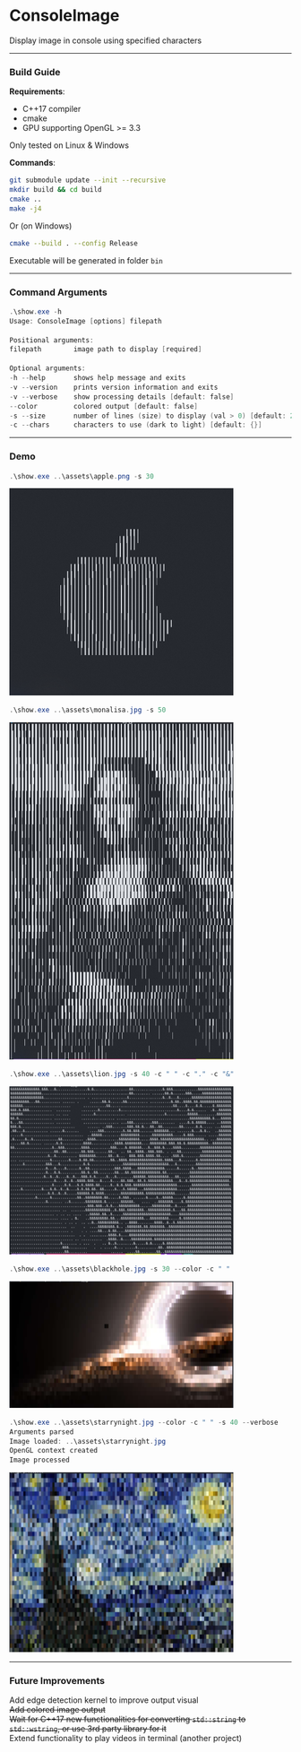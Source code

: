 # ConsoleImage
Display image in console using specified characters

------

### Build Guide

__Requirements__:  
* C++17 compiler  
* cmake  
* GPU supporting OpenGL >= 3.3  

Only tested on Linux & Windows

__Commands__:

```bash
git submodule update --init --recursive
mkdir build && cd build
cmake ..
make -j4
```

Or (on Windows)  
```bash
cmake --build . --config Release
```

Executable will be generated in folder `bin`

------

### Command Arguments

```powershell
.\show.exe -h
Usage: ConsoleImage [options] filepath

Positional arguments:
filepath        image path to display [required]

Optional arguments:
-h --help       shows help message and exits
-v --version    prints version information and exits
-v --verbose    show processing details [default: false]
--color         colored output [default: false]
-s --size       number of lines (size) to display (val > 0) [default: 20]
-c --chars      characters to use (dark to light) [default: {}]
```

------

### Demo

```powershell
.\show.exe ..\assets\apple.png -s 30
```
<img src="assets/demo1.png" width="400" alt="demo1">

```powershell
.\show.exe ..\assets\monalisa.jpg -s 50
```
<img src="assets/demo2.png" width="400" alt="demo2">

```powershell
.\show.exe ..\assets\lion.jpg -s 40 -c " " -c "." -c "&"
```
<img src="assets/demo3.png" width="400" alt="demo3">

```powershell
.\show.exe ..\assets\blackhole.jpg -s 30 --color -c " "
```
<img src="assets/demo4.png" width="400" alt="demo4">

```powershell
.\show.exe ..\assets\starrynight.jpg --color -c " " -s 40 --verbose
Arguments parsed
Image loaded: ..\assets\starrynight.jpg
OpenGL context created
Image processed
```
<img src="assets/demo5.png" width="400" alt="demo5">

------

### Future Improvements

Add edge detection kernel to improve output visual  
~~Add colored image output~~  
~~Wait for C++17 new functionalities for converting `std::string` to `std::wstring`, or use 3rd party library for it~~  
Extend functionality to play videos in terminal (another project)  